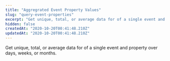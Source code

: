 ```yaml
---
title: "Aggregrated Event Property Values"
slug: "query-event-properties"
excerpt: "Get unique, total, or average data for of a single event and property over days, weeks, or months."
hidden: false
createdAt: "2020-10-20T00:41:48.210Z"
updatedAt: "2020-10-20T00:41:48.210Z"
---
```

Get unique, total, or average data for of a single event and property over days, weeks, or months.